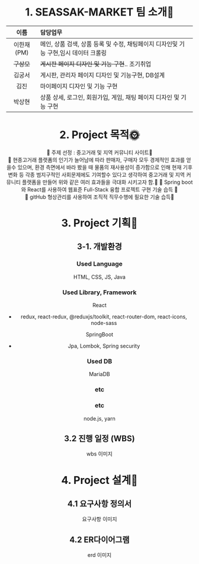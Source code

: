 <div align=center>

# 1. SEASSAK-MARKET 팀 소개:raised_hands:

|    이름    | 담당업무                                                                             |
| :--------: | :----------------------------------------------------------------------------------- |
| 이한재(PM) | 메인, 상품 검색, 상품 등록 및 수정, 채팅페이지 디자인및 기능 구현,임시 데이터 크롤링 |
| ~~구상모~~ | ~~게시판 페이지 디자인 및 기능 구현~~.. 조기취업                                     |
|   김궁서   | 게시판, 관리자 페이지 디자인 및 기능구현, DB설계                                     |
|    김진    | 마이페이지 디자인 및 기능 구현                                                       |
|   박상현   | 상품 상세, 로그인, 회원가입, 게임, 채팅 페이지 디자인 및 기능 구현                   |

# 2. Project 목적:sun_with_face:

:round_pushpin: 주제 선정 : 중고거래 및 지역 커뮤니티 사이트:triangular_flag_on_post:  
:round_pushpin: 현종고거래 플랫폼의 인기가 늘어남에 따라 판매자, 구매자 모두 경제적인 효과를 얻을수 있으며,
환경 측면에서 바라 봤을 때 물품의 재사용성이 증가함으로 인해 현재 기후변화 등 각종 범지구적인 사회문제에도 기여할수 있다고 생각하여 중고거래 및 지역 커뮤니티 플랫폼을 만들어 위와 같은 여러 효과들을 극대화 시키고자 함.:triangular_flag_on_post:
:round_pushpin: Spring boot와 React를 사용하여 웹표준 Full-Stack 융합 프로젝트 구현 기술 습득 :triangular_flag_on_post:  
:round_pushpin: gitHub 형상관리를 사용하여 조직적 직무수행에 필요한 기술 습득:triangular_flag_on_post:

# 3. Project 기획:seedling:

## 3-1. 개발환경

### Used Language

HTML, CSS, JS, Java

### Used Library, Framework

React

- redux, react-redux, @reduxjs/toolkit, react-router-dom, react-icons, node-sass

SpringBoot

- Jpa, Lombok, Spring security

### Used DB

MariaDB

### etc

### etc

node.js, yarn

## 3.2 진행 일정 (WBS)

wbs 이미지

# 4. Project 설계:sunflower:

## 4.1 요구사항 정의서

요구사항 이미지

## 4.2 ER다이어그램

erd 이미지

</div>
